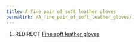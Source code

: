 ```yaml
---
title: A fine pair of soft leather gloves
permalink: /A_fine_pair_of_soft_leather_gloves/
---
```


1.  REDIRECT [Fine soft leather
    gloves](Fine_soft_leather_gloves "wikilink")